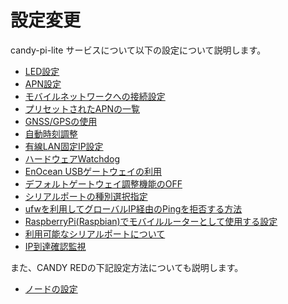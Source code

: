 # 設定変更

candy-pi-lite サービスについて以下の設定について説明します。

* [LED設定](led.md)
* [APN設定](apn.md)
* [モバイルネットワークへの接続設定](connection.md)
* [プリセットされたAPNの一覧](apn-list.md)
* [GNSS/GPSの使用](gnss.md)
* [自動時刻調整](rtc.md)
* [有線LAN固定IP設定](ether-static-ip.md)
* [ハードウェアWatchdog](hw-watchdog.md)
* [EnOcean USBゲートウェイの利用](enocean.md)
* [デフォルトゲートウェイ調整機能のOFF](default-gw-adjuster.md)
* [シリアルポートの種別選択指定](serial-port-selector.md)
* [ufwを利用してグローバルIP経由のPingを拒否する方法](ufw-icmp.md)
* [RaspberryPi(Raspbian)でモバイルルーターとして使用する設定](rpi-router.md)
* [利用可能なシリアルポートについて](serialports.md)
* [IP到達確認監視](ip-reachability-test.md)

また、CANDY REDの下記設定方法についても説明します。

* [ノードの設定](candy-red-nodes.md)
